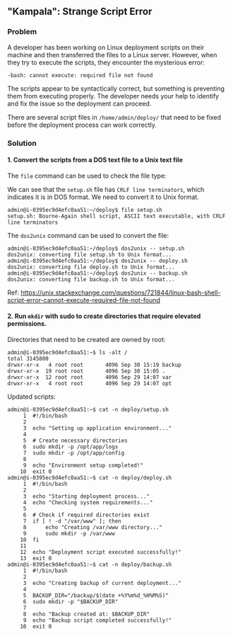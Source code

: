 ## "Kampala": Strange Script Error

### Problem

A developer has been working on Linux deployment scripts on their machine and then transferred the files to a Linux server. However, when they try to execute the scripts, they encounter the mysterious error:

```
-bash: cannot execute: required file not found
```

The scripts appear to be syntactically correct, but something is preventing them from executing properly. The developer needs your help to identify and fix the issue so the deployment can proceed.

There are several script files in `/home/admin/deploy/` that need to be fixed before the deployment process can work correctly.

### Solution

#### 1. Convert the scripts from a DOS text file to a Unix text file

The `file` command can be used to check the file type:

We can see that the `setup.sh` file has `CRLF line terminators`, which indicates it is in DOS format. We need to convert it to Unix format.

```
admin@i-0395ec9d4efc0aa51:~/deploy$ file setup.sh 
setup.sh: Bourne-Again shell script, ASCII text executable, with CRLF line terminators
```

The `dos2unix` command can be used to convert the file:

```
admin@i-0395ec9d4efc0aa51:~/deploy$ dos2unix -- setup.sh 
dos2unix: converting file setup.sh to Unix format...
admin@i-0395ec9d4efc0aa51:~/deploy$ dos2unix -- deploy.sh 
dos2unix: converting file deploy.sh to Unix format...
admin@i-0395ec9d4efc0aa51:~/deploy$ dos2unix -- backup.sh 
dos2unix: converting file backup.sh to Unix format...
```

Ref: https://unix.stackexchange.com/questions/721844/linux-bash-shell-script-error-cannot-execute-required-file-not-found

#### 2. Run `mkdir` with sudo to create directories that require elevated permissions.

Directories that need to be created are owned by root:

```
admin@i-0395ec9d4efc0aa51:~$ ls -alt /
total 3145800
drwxr-xr-x   4 root root       4096 Sep 30 15:19 backup
drwxr-xr-x  19 root root       4096 Sep 30 15:05 .
drwxr-xr-x  12 root root       4096 Sep 29 14:07 var
drwxr-xr-x   4 root root       4096 Sep 29 14:07 opt
```

Updated scripts:

```
admin@i-0395ec9d4efc0aa51:~$ cat -n deploy/setup.sh 
     1  #!/bin/bash
     2
     3  echo "Setting up application environment..."
     4
     5  # Create necessary directories
     6  sudo mkdir -p /opt/app/logs
     7  sudo mkdir -p /opt/app/config
     8
     9  echo "Environment setup completed!"
    10  exit 0
admin@i-0395ec9d4efc0aa51:~$ cat -n deploy/deploy.sh 
     1  #!/bin/bash
     2
     3  echo "Starting deployment process..."
     4  echo "Checking system requirements..."
     5
     6  # Check if required directories exist
     7  if [ ! -d "/var/www" ]; then
     8      echo "Creating /var/www directory..."
     9      sudo mkdir -p /var/www
    10  fi
    11
    12  echo "Deployment script executed successfully!"
    13  exit 0
admin@i-0395ec9d4efc0aa51:~$ cat -n deploy/backup.sh 
     1  #!/bin/bash
     2
     3  echo "Creating backup of current deployment..."
     4
     5  BACKUP_DIR="/backup/$(date +%Y%m%d_%H%M%S)"
     6  sudo mkdir -p "$BACKUP_DIR"
     7
     8  echo "Backup created at: $BACKUP_DIR"
     9  echo "Backup script completed successfully!"
    10  exit 0
```
